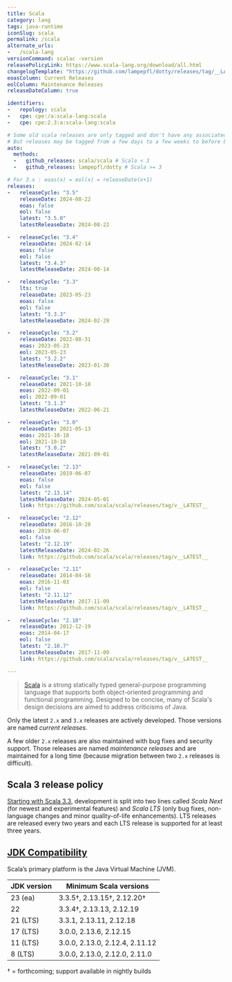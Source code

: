 ```yaml
---
title: Scala
category: lang
tags: java-runtime
iconSlug: scala
permalink: /scala
alternate_urls:
-   /scala-lang
versionCommand: scalac -version
releasePolicyLink: https://www.scala-lang.org/download/all.html
changelogTemplate: "https://github.com/lampepfl/dotty/releases/tag/__LATEST__"
eoasColumn: Current Releases
eolColumn: Maintenance Releases
releaseDateColumn: true

identifiers:
-   repology: scala
-   cpe: cpe:/a:scala-lang:scala
-   cpe: cpe:2.3:a:scala-lang:scala

# Some old scala releases are only tagged and don't have any associated GitHub releases.
# But releases may be tagged from a few days to a few weeks to before being officially released, so overall using GitHub releases is better.
auto:
  methods:
  -   github_releases: scala/scala # Scala < 3
  -   github_releases: lampepfl/dotty # Scala >= 3

# For 3.x : eoas(x) = eol(x) = releaseDate(x+1)
releases:
-   releaseCycle: "3.5"
    releaseDate: 2024-08-22
    eoas: false
    eol: false
    latest: "3.5.0"
    latestReleaseDate: 2024-08-22

-   releaseCycle: "3.4"
    releaseDate: 2024-02-14
    eoas: false
    eol: false
    latest: "3.4.3"
    latestReleaseDate: 2024-08-14

-   releaseCycle: "3.3"
    lts: true
    releaseDate: 2023-05-23
    eoas: false
    eol: false
    latest: "3.3.3"
    latestReleaseDate: 2024-02-29

-   releaseCycle: "3.2"
    releaseDate: 2022-08-31
    eoas: 2023-05-23
    eol: 2023-05-23
    latest: "3.2.2"
    latestReleaseDate: 2023-01-30

-   releaseCycle: "3.1"
    releaseDate: 2021-10-18
    eoas: 2022-09-01
    eol: 2022-09-01
    latest: "3.1.3"
    latestReleaseDate: 2022-06-21

-   releaseCycle: "3.0"
    releaseDate: 2021-05-13
    eoas: 2021-10-18
    eol: 2021-10-18
    latest: "3.0.2"
    latestReleaseDate: 2021-09-01

-   releaseCycle: "2.13"
    releaseDate: 2019-06-07
    eoas: false
    eol: false
    latest: "2.13.14"
    latestReleaseDate: 2024-05-01
    link: https://github.com/scala/scala/releases/tag/v__LATEST__

-   releaseCycle: "2.12"
    releaseDate: 2016-10-28
    eoas: 2019-06-07
    eol: false
    latest: "2.12.19"
    latestReleaseDate: 2024-02-26
    link: https://github.com/scala/scala/releases/tag/v__LATEST__

-   releaseCycle: "2.11"
    releaseDate: 2014-04-16
    eoas: 2016-11-03
    eol: false
    latest: "2.11.12"
    latestReleaseDate: 2017-11-09
    link: https://github.com/scala/scala/releases/tag/v__LATEST__

-   releaseCycle: "2.10"
    releaseDate: 2012-12-19
    eoas: 2014-04-17
    eol: false
    latest: "2.10.7"
    latestReleaseDate: 2017-11-09
    link: https://github.com/scala/scala/releases/tag/v__LATEST__

---
```


> [Scala](https://www.scala-lang.org/) is a strong statically typed general-purpose programming
> language that supports both object-oriented programming and functional programming. Designed to be
> concise, many of Scala's design decisions are aimed to address criticisms of Java.

Only the latest `2.x` and `3.x` releases are actively developed. Those versions are named _current
releases_.

A few older `2.x` releases are also maintained with bug fixes and security support. Those releases
are named _maintenance releases_ and are maintained for a long time (because migration between two
`2.x` releases is difficult).

## Scala 3 release policy

[Starting with Scala 3.3](https://www.scala-lang.org/blog/2022/08/17/long-term-compatibility-plans.html "Long-term compatibility plans for Scala 3"),
development is split into two lines called _Scala Next_ (for newest and experimental
features) and _Scala LTS_ (only bug fixes, non-language changes and minor
quality-of-life enhancements). LTS releases are released every two years and each LTS
release is supported for at least three years.

## [JDK Compatibility](https://docs.scala-lang.org/overviews/jdk-compatibility/overview.html)

Scala’s primary platform is the Java Virtual Machine (JVM).

| JDK version | Minimum Scala versions         |
|-------------|--------------------------------|
| 23 (ea)     | 3.3.5†, 2.13.15†, 2.12.20†     |
| 22          | 3.3.4†, 2.13.13, 2.12.19       |
| 21 (LTS)    | 3.3.1, 2.13.11, 2.12.18        |
| 17 (LTS)    | 3.0.0, 2.13.6, 2.12.15         |
| 11 (LTS)    | 3.0.0, 2.13.0, 2.12.4, 2.11.12 |
| 8 (LTS)     | 3.0.0, 2.13.0, 2.12.0, 2.11.0  |

† = forthcoming; support available in nightly builds
